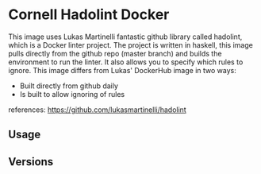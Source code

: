 # Cornell Hadolint Docker
This image uses Lukas Martinelli fantastic github library called hadolint, which is a Docker
linter project.  The project is written in haskell, this image pulls directly from the github
repo (master branch) and builds the environment to run the linter.  It also allows you to specify
which rules to ignore.   This image differs from Lukas' DockerHub image in two ways:

* Built directly from github daily
* Is built to allow ignoring of rules

 references:
 https://github.com/lukasmartinelli/hadolint

## Usage


## Versions
